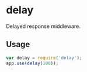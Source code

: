 
# delay

  Delayed response middleware.

## Usage

```js
var delay = require('delay');
app.use(delay(100));
```
